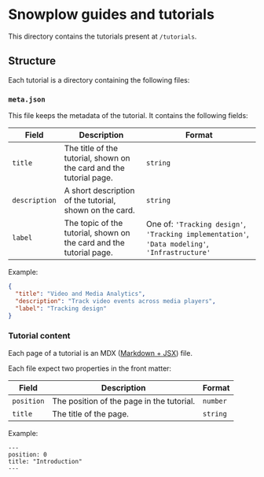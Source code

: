 
# Snowplow guides and tutorials

This directory contains the tutorials present at `/tutorials`.

## Structure

Each tutorial is a directory containing the following files:

### `meta.json`

This file keeps the metadata of the tutorial. It contains the following fields:

| Field        | Description                                                        |Format|
|--------------|--------------------------------------------------------------------|-|
| `title`      | The title of the tutorial, shown on the card and the tutorial page. |`string`|
| `description`| A short description of the tutorial, shown on the card.             |`string`|
| `label`      | The topic of the tutorial, shown on the card  and the tutorial page.                      | One of: `'Tracking design'`, `'Tracking implementation'`, `'Data modeling'`, `'Infrastructure'`|

Example:

```json
{
  "title": "Video and Media Analytics",
  "description": "Track video events across media players",
  "label": "Tracking design"
}
```

### Tutorial content

Each page of a tutorial is an MDX ([Markdown + JSX](https://docusaurus.io/docs/markdown-features/react)) file.

Each file expect two properties in the front matter:

| Field        | Description                                                        |Format|
|--------------|--------------------------------------------------------------------|-|
| `position`   | The position of the page in the tutorial.                          |`number`|
| `title`      | The title of the page. | `string`|

Example:

```mdx
---
position: 0
title: "Introduction"
---
```
